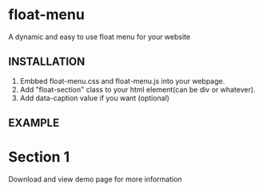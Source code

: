 float-menu
==========

A dynamic and easy to use float menu for your website

INSTALLATION
------------

1. Embbed float-menu.css and float-menu.js into your webpage.
2. Add "float-section" class to your html element(can be div or whatever).
3. Add data-caption value if you want (optional)

EXAMPLE
------------

<div class="float-section" data-caption="Section 1">
	<h1>Section 1</h1>
</div>

Download and view demo page for more information
